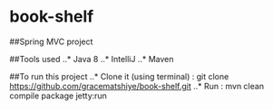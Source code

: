 # book-shelf

##Spring MVC project

##Tools used
..* Java 8
..* IntelliJ
..* Maven

##To run this project
..* Clone it (using terminal) : git clone https://github.com/gracematshiye/book-shelf.git
..* Run : mvn clean compile package jetty:run
